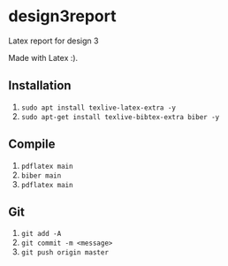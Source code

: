 # design3report
Latex report for design 3

Made with Latex :).

## Installation

1. `sudo apt install texlive-latex-extra -y`
2. `sudo apt-get install texlive-bibtex-extra biber -y`

## Compile

1. `pdflatex main`
2. `biber main`
3. `pdflatex main`

## Git

1. `git add -A`
2. `git commit -m <message>`
3. `git push origin master`
